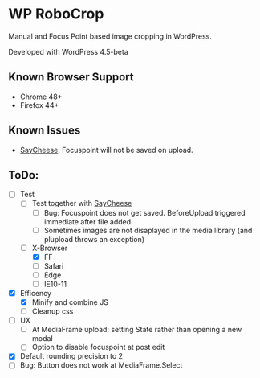 WP RoboCrop
===========

Manual and Focus Point based image cropping in WordPress.

Developed with WordPress 4.5-beta

Known Browser Support
---------------------
 - Chrome 48+
 - Firefox 44+

Known Issues
------------
 - [SayCheese](https://github.com/mcguffin/say-cheese): Focuspoint will not be saved on upload. 

ToDo:
-----
 - [ ] Test 
 	- [ ] Test together with [SayCheese](https://github.com/mcguffin/say-cheese)
 		- [ ] Bug: Focuspoint does not get saved. BeforeUpload triggered immediate after file added.
 		- [ ] Sometimes images are not disaplayed in the media library (and plupload throws an exception)
 	- [ ] X-Browser
 		- [x] FF
 		- [ ] Safari
 		- [ ] Edge
 		- [ ] IE10-11
 - [x] Efficency
 	- [x] Minify and combine JS
 	- [ ] Cleanup css
 - [ ] UX
 	- [ ] At MediaFrame upload: setting State rather than opening a new modal
	- [ ] Option to disable focuspoint at post edit
 - [x] Default rounding precision to 2
 - [ ] Bug: Button does not work at MediaFrame.Select
